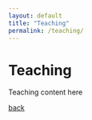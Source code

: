 ```yaml
---
layout: default
title: "Teaching"
permalink: /teaching/
---
```


# Teaching
Teaching content here

[back](./)
